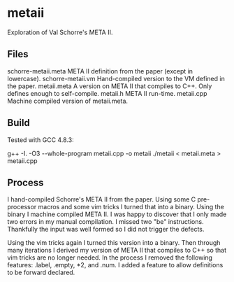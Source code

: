 metaii
======

Exploration of Val Schorre's META II.

## Files
schorre-metaii.meta  META II definition from the paper (except in lowercase).
schorre-metaii.vm    Hand-compiled version to the VM defined in the paper.
metaii.meta          A version on META II that compiles to C++. Only defines enough to self-compile.
metaii.h             META II run-time.
metaii.cpp           Machine compiled version of metaii.meta.

## Build
Tested with GCC 4.8.3:

  g++ -I. -O3 --whole-program metaii.cpp -o metaii
  ./metaii < metaii.meta > metaii.cpp
  
## Process

I hand-compiled Schorre's META II from the paper. Using some C pre-processor macros and some vim tricks I
turned that into a binary. Using the binary I machine compiled META II. I was happy to discover that I only
made two errors in my manual compilation. I missed two "be" instructions. Thankfully the input was well formed
so I did not trigger the defects.

Using the vim tricks again I turned this version into a binary. Then through many iterations I derived my
version of META II that compiles to C++ so that vim tricks are no longer needed. In the process I removed
the following features: .label, .empty, *2, and .num. I added a feature to allow definitions to be forward
declared.
